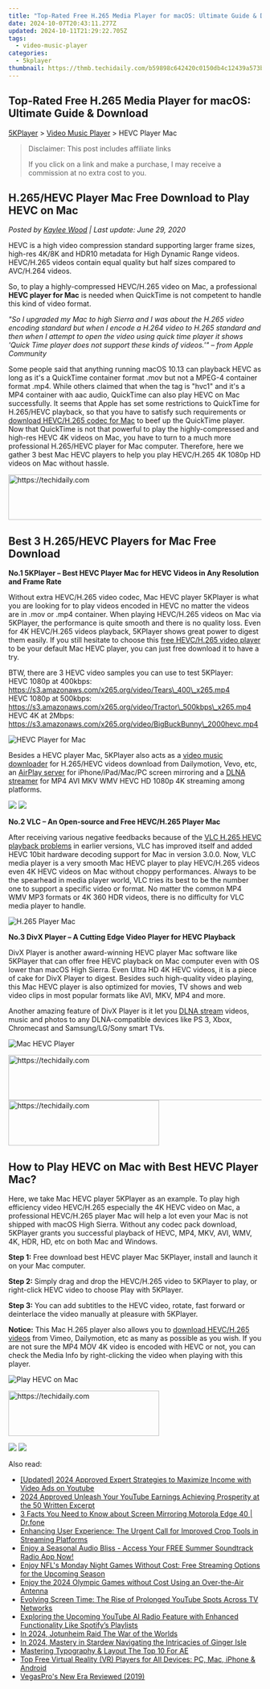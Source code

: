 ```yaml
---
title: "Top-Rated Free H.265 Media Player for macOS: Ultimate Guide & Download"
date: 2024-10-07T20:43:11.277Z
updated: 2024-10-11T21:29:22.705Z
tags:
  - video-music-player
categories:
  - 5kplayer
thumbnail: https://thmb.techidaily.com/b59898c642420c0150db4c12439a573b325962138527651237e7ec403cd28916.jpg
---
```


## Top-Rated Free H.265 Media Player for macOS: Ultimate Guide & Download

[5KPlayer](https://tools.techidaily.com/5kplayer/products/) \> [Video Music Player](https://tools.techidaily.com/5kplayer/video-music-player/) \> HEVC Player Mac

>  Disclaimer: This post includes affiliate links
>
>  If you click on a link and make a purchase, I may receive a commission at no extra cost to you.
>

## H.265/HEVC Player Mac Free Download to Play HEVC on Mac

 _Posted by [Kaylee Wood](https://www.quora.com/profile/Amanda-Hu-21) | Last update: June 29, 2020_

HEVC is a high video compression standard supporting larger frame sizes, high-res 4K/8K and HDR10 metadata for High Dynamic Range videos. HEVC/H.265 videos contain equal quality but half sizes compared to AVC/H.264 videos.

So, to play a highly-compressed HEVC/H.265 video on Mac, a professional **HEVC player for Mac** is needed when QuickTime is not competent to handle this kind of video format.

_"So I upgraded my Mac to high Sierra and I was about the H.265 video encoding standard but when I encode a H.264 video to H.265 standard and then when I attempt to open the video using quick time player it shows 'Quick Time player does not support these kinds of videos.'" – from Apple Community_

Some people said that anything running macOS 10.13 can playback HEVC as long as it's a QuickTime container format .mov but not a MPEG-4 container format .mp4\. While others claimed that when the tag is "hvc1" and it's a MP4 container with aac audio, QuickTime can also play HEVC on Mac successfully. It seems that Apple has set some restrictions to QuickTime for H.265/HEVC playback, so that you have to satisfy such requirements or [download HEVC/H.265 codec for Mac](https://tools.techidaily.com/5kplayer/video-music-player/) to beef up the QuickTime player. Now that QuickTime is not that powerful to play the highly-compressed and high-res HEVC 4K videos on Mac, you have to turn to a much more professional H.265/HEVC player for Mac computer. Therefore, here we gather 3 best Mac HEVC players to help you play HEVC/H.265 4K 1080p HD videos on Mac without hassle.

<!-- affiliate ads begin -->
<a href="https://appsumo.8odi.net/c/5597632/2130870/7443" target="_top" id="2130870">
  <img src="//a.impactradius-go.com/display-ad/7443-2130870" border="0" alt="https://techidaily.com" width="728" height="90"/>
</a>
<img height="0" width="0" src="https://appsumo.8odi.net/i/5597632/2130870/7443" style="position:absolute;visibility:hidden;" border="0" />
<!-- affiliate ads end -->

##  Best 3 H.265/HEVC Players for Mac Free Download

**No.1 5KPlayer – Best HEVC Player Mac for HEVC Videos in Any Resolution and Frame Rate**

Without extra HEVC/H.265 video codec, Mac HEVC player 5KPlayer is what you are looking for to play videos encoded in HEVC no matter the videos are in .mov or .mp4 container. When playing HEVC/H.265 videos on Mac via 5KPlayer, the performance is quite smooth and there is no quality loss. Even for 4K HEVC/H.265 videos playback, 5KPlayer shows great power to digest them easily. If you still hesitate to choose this [free HEVC/H.265 video player](https://tools.techidaily.com/5kplayer/video-music-player/) to be your default Mac HEVC player, you can just free download it to have a try.

BTW, there are 3 HEVC video samples you can use to test 5KPlayer:  
 HEVC 1080p at 400kbps: https://s3.amazonaws.com/x265.org/video/Tears\_400\_x265.mp4   
 HEVC 1080p at 500kbps: https://s3.amazonaws.com/x265.org/video/Tractor\_500kbps\_x265.mp4   
 HEVC 4K at 2Mbps: https://s3.amazonaws.com/x265.org/video/BigBuckBunny\_2000hevc.mp4 

![HEVC Player for Mac](https://www.5kplayer.com/video-music-player/img/hevc-player-mac.jpg) 

Besides a HEVC player Mac, 5KPlayer also acts as a [video music downloader](https://tools.techidaily.com/5kplayer/youtube-download/) for H.265/HEVC videos download from Dailymotion, Vevo, etc, an [AirPlay server](https://tools.techidaily.com/5kplayer/airplay/) for iPhone/iPad/Mac/PC screen mirroring and a [DLNA streamer](https://tools.techidaily.com/5kplayer/dlna/) for MP4 AVI MKV WMV HEVC HD 1080p 4K streaming among platforms.

[![](https://www.5kplayer.com/video-music-player/../button/freedownbackmac.png)](https://tools.techidaily.com/5kplayer/products/) [![](https://www.5kplayer.com/video-music-player/../button/freedownwhitewin.png)](https://tools.techidaily.com/5kplayer/products/) 

**No.2 VLC – An Open-source and Free HEVC/H.265 Player Mac**

After receiving various negative feedbacks because of the [VLC H.265 HEVC playback problems](https://tools.techidaily.com/5kplayer/video-music-player/) in earlier versions, VLC has improved itself and added HEVC 10bit hardware decoding support for Mac in version 3.0.0\. Now, VLC media player is a very smooth Mac HEVC player to play HEVC/H.265 videos even 4K HEVC videos on Mac without choppy performances. Always to be the spearhead in media player world, VLC tries its best to be the number one to support a specific video or format. No matter the common MP4 WMV MP3 formats or 4K 360 HDR videos, there is no difficulty for VLC media player to handle.

![H.265 Player Mac](https://www.5kplayer.com/video-music-player/img/hevc-player-mac-vlc.jpg) 

**No.3 DivX Player – A Cutting Edge Video Player for HEVC Playback**

DivX Player is another award-winning HEVC player Mac software like 5KPlayer that can offer free HEVC playback on Mac computer even with OS lower than macOS High Sierra. Even Ultra HD 4K HEVC videos, it is a piece of cake for DivX Player to digest. Besides such high-quality video playing, this Mac HEVC player is also optimized for movies, TV shows and web video clips in most popular formats like AVI, MKV, MP4 and more.

Another amazing feature of DivX Player is it let you [DLNA stream](https://tools.techidaily.com/5kplayer/dlna/) videos, music and photos to any DLNA-compatible devices like PS 3, Xbox, Chromecast and Samsung/LG/Sony smart TVs.

![Mac HEVC Player](https://www.5kplayer.com/video-music-player/img/hevc-player-mac-divx.jpg) 

<!-- affiliate ads begin -->
<a href="https://appsumo.8odi.net/c/5597632/2075476/7443" target="_top" id="2075476">
  <img src="//a.impactradius-go.com/display-ad/7443-2075476" border="0" alt="https://techidaily.com" width="728" height="90"/>
</a>
<img height="0" width="0" src="https://appsumo.8odi.net/i/5597632/2075476/7443" style="position:absolute;visibility:hidden;" border="0" />
<!-- affiliate ads end -->

<!-- affiliate ads begin -->
<a href="https://aligracehair.sjv.io/c/5597632/1934288/19272" target="_top" id="1934288">
  <img src="//a.impactradius-go.com/display-ad/19272-1934288" border="0" alt="https://techidaily.com" width="300" height="90"/>
</a>
<img height="0" width="0" src="https://aligracehair.sjv.io/i/5597632/1934288/19272" style="position:absolute;visibility:hidden;" border="0" />
<!-- affiliate ads end -->

## How to Play HEVC on Mac with Best HEVC Player Mac?

Here, we take Mac HEVC player 5KPlayer as an example. To play high efficiency video HEVC/H.265 especially the 4K HEVC video on Mac, a professional HEVC/H.265 player Mac will help a lot even your Mac is not shipped with macOS High Sierra. Without any codec pack download, 5KPlayer grants you successful playback of HEVC, MP4, MKV, AVI, WMV, 4K, HDR, HD, etc on both Mac and Windows.

**Step 1:** Free download best HEVC player Mac 5KPlayer, install and launch it on your Mac computer.

**Step 2:** Simply drag and drop the HEVC/H.265 video to 5KPlayer to play, or right-click HEVC video to choose Play with 5KPlayer.

**Step 3:** You can add subtitles to the HEVC video, rotate, fast forward or deinterlace the video manually at pleasure with 5KPlayer.

**Notice:** This Mac H.265 player also allows you to [download HEVC/H.265 videos](https://tools.techidaily.com/5kplayer/youtube-download/) from Vimeo, Dailymotion, etc as many as possible as you wish. If you are not sure the MP4 MOV 4K video is encoded with HEVC or not, you can check the Media Info by right-clicking the video when playing with this player.

![Play HEVC on Mac](https://www.5kplayer.com/video-music-player/img/hevc-video-player-mac.jpg)

<!-- affiliate ads begin -->
<a href="https://aligracehair.sjv.io/c/5597632/2027176/19272" target="_top" id="2027176">
  <img src="//a.impactradius-go.com/display-ad/19272-2027176" border="0" alt="https://techidaily.com" width="300" height="90"/>
</a>
<img height="0" width="0" src="https://aligracehair.sjv.io/i/5597632/2027176/19272" style="position:absolute;visibility:hidden;" border="0" />
<!-- affiliate ads end -->

[![](https://www.5kplayer.com/video-music-player/../button/freedownbackmac.png)](https://tools.techidaily.com/5kplayer/products/) [![](https://www.5kplayer.com/video-music-player/../button/freedownwhitewin.png)](https://tools.techidaily.com/5kplayer/products/)

<ins class="adsbygoogle"
     style="display:block"
     data-ad-format="autorelaxed"
     data-ad-client="ca-pub-7571918770474297"
     data-ad-slot="1223367746"></ins>

<ins class="adsbygoogle"
     style="display:block"
     data-ad-client="ca-pub-7571918770474297"
     data-ad-slot="8358498916"
     data-ad-format="auto"
     data-full-width-responsive="true"></ins>

<span class="atpl-alsoreadstyle">Also read:</span>
<div><ul>
<li><a href="https://facebook-record-videos.techidaily.com/updated-2024-approved-expert-strategies-to-maximize-income-with-video-ads-on-youtube/"><u>[Updated] 2024 Approved Expert Strategies to Maximize Income with Video Ads on Youtube</u></a></li>
<li><a href="https://youtube-help.techidaily.com/2024-approved-unleash-your-youtube-earnings-achieving-prosperity-at-the-50-written-excerpt/"><u>2024 Approved Unleash Your YouTube Earnings Achieving Prosperity at the 50 Written Excerpt</u></a></li>
<li><a href="https://screen-mirror.techidaily.com/3-facts-you-need-to-know-about-screen-mirroring-motorola-edge-40-drfone-by-drfone-android/"><u>3 Facts You Need to Know about Screen Mirroring Motorola Edge 40 | Dr.fone</u></a></li>
<li><a href="https://media-tips.techidaily.com/enhancing-user-experience-the-urgent-call-for-improved-crop-tools-in-streaming-platforms/"><u>Enhancing User Experience: The Urgent Call for Improved Crop Tools in Streaming Platforms</u></a></li>
<li><a href="https://media-tips.techidaily.com/enjoy-a-seasonal-audio-bliss-access-your-free-summer-soundtrack-radio-app-now/"><u>Enjoy a Seasonal Audio Bliss - Access Your FREE Summer Soundtrack Radio App Now!</u></a></li>
<li><a href="https://media-tips.techidaily.com/enjoy-nfls-monday-night-games-without-cost-free-streaming-options-for-the-upcoming-season/"><u>Enjoy NFL's Monday Night Games Without Cost: Free Streaming Options for the Upcoming Season</u></a></li>
<li><a href="https://media-tips.techidaily.com/enjoy-the-2024-olympic-games-without-cost-using-an-over-the-air-antenna/"><u>Enjoy the 2024 Olympic Games without Cost Using an Over-the-Air Antenna</u></a></li>
<li><a href="https://media-tips.techidaily.com/evolving-screen-time-the-rise-of-prolonged-youtube-spots-across-tv-networks/"><u>Evolving Screen Time: The Rise of Prolonged YouTube Spots Across TV Networks</u></a></li>
<li><a href="https://media-tips.techidaily.com/exploring-the-upcoming-youtube-ai-radio-feature-with-enhanced-functionality-like-spotifys-playlists/"><u>Exploring the Upcoming YouTube AI Radio Feature with Enhanced Functionality Like Spotify’s Playlists</u></a></li>
<li><a href="https://screen-video-capture.techidaily.com/in-2024-jotunheim-raid-the-war-of-the-worlds/"><u>In 2024, Jotunheim Raid The War of the Worlds</u></a></li>
<li><a href="https://desktop-recording.techidaily.com/in-2024-mastery-in-stardew-navigating-the-intricacies-of-ginger-isle/"><u>In 2024, Mastery in Stardew Navigating the Intricacies of Ginger Isle</u></a></li>
<li><a href="https://extra-information.techidaily.com/mastering-typography-and-layout-the-top-10-for-ae/"><u>Mastering Typography & Layout The Top 10 For AE</u></a></li>
<li><a href="https://some-knowledge.techidaily.com/top-free-virtual-reality-vr-players-for-all-devices-pc-mac-iphone-and-android/"><u>Top Free Virtual Reality (VR) Players for All Devices: PC, Mac, iPhone & Android</u></a></li>
<li><a href="https://extra-hints.techidaily.com/vegaspros-new-era-reviewed-2019/"><u>VegasPro's New Era Reviewed (2019)</u></a></li>
</ul></div>

